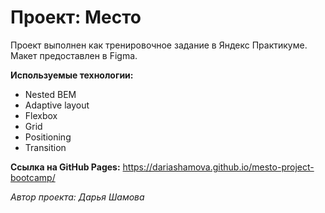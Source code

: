 # Проект: Место

Проект выполнен как тренировочное задание в Яндекс Практикуме. Макет предоставлен в Figma.

**Используемые технологии:**
* Nested BEM
* Adaptive layout
* Flexbox
* Grid
* Positioning
* Transition

**Ссылка на GitHub Pages:** https://dariashamova.github.io/mesto-project-bootcamp/

*Автор проекта: Дарья Шамова*


